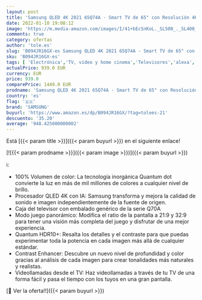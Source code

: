 ```yaml
---
layout: post
title: 'Samsung QLED 4K 2021 65Q74A - Smart TV de 65" con Resolución 4K UHD  Procesador QLED 4K con IA  Quantum HDR10+  Wide Viewing Angle  Motion Xcelerator Turbo+  OTS Lite y Alexa Integrada'
date: 2022-01-10 19:08:12
image: 'https://m.media-amazon.com/images/I/41+bEcSnKoL._SL500_._SL400_.jpg'
comments: true
category: ofertas
author: 'tole.es'
slug: 'B094JR16GX-es Samsung QLED 4K 2021 65Q74A - Smart TV de 65" con...'
sku: 'B094JR16GX-es'
tags: [ 'Electrónica','TV, vídeo y home cinema','Televisores','alexa','samsung', ]
actualPrice: 939.0 EUR
currency: EUR
price: 939.0
comparePrice: 1449.0 EUR
prodname: 'Samsung QLED 4K 2021 65Q74A - Smart TV de 65" con Resolución 4K UHD  Procesador QLED 4K con IA  Quantum HDR10+  Wide Viewing Angle  Motion Xcelerator Turbo+  OTS Lite y Alexa Integrada'
country: 'es'
flag: '🇪🇸'
brand: 'SAMSUNG'
buyurl: 'https://www.amazon.es/dp/B094JR16GX/?tag=tolees-21'
descuento: '35.20'
average: '948.425000000002'
---
```


Está [{{< param title >}}]({{< param buyurl >}}) en el siguiente enlace!

[![{{< param prodname >}}]({{< param image >}})]({{< param buyurl >}})

ℹ️:

- 100% Volumen de color: La tecnología inorgánica Quantum dot convierte la luz en más de mil millones de colores a cualquier nivel de brillo.
- Procesador QLED 4K con IA: Samsung transforma y mejora la calidad de sonido e imagen independientemente de la fuente de origen.
- Caja del televisor con embalado genérico de la serie Q70A
- Modo juego panorámico: Modifica el ratio de la pantalla a 21:9 y 32:9 para tener una visión más completa del juego y disfrutar de una mejor experiencia.
- Quantum HDR10+: Resalta los detalles y el contraste para que puedas experimentar toda la potencia en cada imagen más allá de cualquier estándar.
- Contrast Enhancer: Descubre un nuevo nivel de profundidad y color gracias al análisis de cada imagen para crear tonalidades más naturales y realistas.
- Videollamadas desde el TV: Haz videollamadas a través de tu TV de una forma fácil y pasa el tiempo con los tuyos en una gran pantalla.

[🛒 Ver la oferta!!]({{< param buyurl >}})

